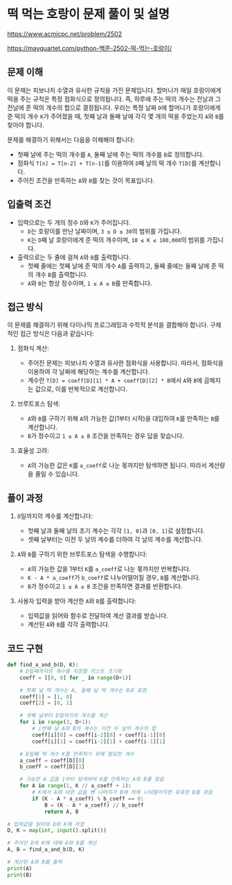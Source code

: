 # 떡 먹는 호랑이 문제 풀이 및 설명

<https://www.acmicpc.net/problem/2502>

<https://mayquartet.com/python-백준-2502-떡-먹는-호랑이/>

## 문제 이해

이 문제는 피보나치 수열과 유사한 규칙을 가진 문제입니다. 할머니가 매일 호랑이에게 떡을 주는 규칙은 특정 점화식으로 정의됩니다. 즉, 하루에 주는 떡의 개수는 전날과 그 전날에 준 떡의 개수의 합으로 결정됩니다. 우리는 특정 날짜 `D`에 할머니가 호랑이에게 준 떡의 개수 `K`가 주어졌을 때, 첫째 날과 둘째 날에 각각 몇 개의 떡을 주었는지 `A`와 `B`를 찾아야 합니다.

문제를 해결하기 위해서는 다음을 이해해야 합니다:

- 첫째 날에 주는 떡의 개수를 `A`, 둘째 날에 주는 떡의 개수를 `B`로 정의합니다.
- 점화식 `T[n] = T[n-2] + T[n-1]`를 이용하여 `D`째 날의 떡 개수 `T[D]`를 계산합니다.
- 주어진 조건을 만족하는 `A`와 `B`를 찾는 것이 목표입니다.

## 입출력 조건

- 입력으로는 두 개의 정수 `D`와 `K`가 주어집니다.
  - `D`는 호랑이를 만난 날짜이며, `3 ≤ D ≤ 30`의 범위를 가집니다.
  - `K`는 `D`째 날 호랑이에게 준 떡의 개수이며, `10 ≤ K ≤ 100,000`의 범위를 가집니다.
- 출력으로는 두 줄에 걸쳐 `A`와 `B`를 출력합니다.
  - 첫째 줄에는 첫째 날에 준 떡의 개수 `A`를 출력하고, 둘째 줄에는 둘째 날에 준 떡의 개수 `B`를 출력합니다.
  - `A`와 `B`는 항상 정수이며, `1 ≤ A ≤ B`를 만족합니다.

## 접근 방식

이 문제를 해결하기 위해 다이나믹 프로그래밍과 수학적 분석을 결합해야 합니다. 구체적인 접근 방식은 다음과 같습니다:

1. 점화식 계산:

   - 주어진 문제는 피보나치 수열과 유사한 점화식을 사용합니다. 따라서, 점화식을 이용하여 각 날짜에 해당하는 계수를 계산합니다.
   - 계수란 `T[D] = coeff[D][1] * A + coeff[D][2] * B`에서 `A`와 `B`에 곱해지는 값으로, 이를 반복적으로 계산합니다.

2. 브루트포스 탐색:

   - `A`와 `B`를 구하기 위해 `A`의 가능한 값(1부터 시작)을 대입하여 `K`를 만족하는 `B`를 계산합니다.
   - `B`가 정수이고 `1 ≤ A ≤ B` 조건을 만족하는 경우 답을 찾습니다.

3. 효율성 고려:
   - `A`의 가능한 값은 `K`를 `a_coeff`로 나눈 몫까지만 탐색하면 됩니다. 따라서 계산량을 줄일 수 있습니다.

## 풀이 과정

1. `D`일까지의 계수를 계산합니다:

   - 첫째 날과 둘째 날의 초기 계수는 각각 `[1, 0]`과 `[0, 1]`로 설정합니다.
   - 셋째 날부터는 이전 두 날의 계수를 더하여 각 날의 계수를 계산합니다.

2. `A`와 `B`를 구하기 위한 브루트포스 탐색을 수행합니다:

   - `A`의 가능한 값을 1부터 `K`를 `a_coeff`로 나눈 몫까지만 반복합니다.
   - `K - A * a_coeff`가 `b_coeff`로 나누어떨어질 경우, `B`를 계산합니다.
   - `B`가 정수이고 `1 ≤ A ≤ B` 조건을 만족하면 결과를 반환합니다.

3. 사용자 입력을 받아 계산한 `A`와 `B`를 출력합니다:
   - 입력값을 읽어와 함수로 전달하여 계산 결과를 받습니다.
   - 계산된 `A`와 `B`를 각각 출력합니다.

## 코드 구현

```python
def find_a_and_b(D, K):
    # D일째까지의 계수를 저장할 리스트 초기화
    coeff = [[0, 0] for _ in range(D+1)]

    # 첫째 날 떡 개수는 A, 둘째 날 떡 개수는 B로 표현
    coeff[1] = [1, 0]
    coeff[2] = [0, 1]

    # 셋째 날부터 D일까지의 계수를 계산
    for i in range(3, D+1):
        # i번째 날 A와 B의 계수는 이전 두 날의 계수의 합
        coeff[i][0] = coeff[i-2][0] + coeff[i-1][0]
        coeff[i][1] = coeff[i-2][1] + coeff[i-1][1]

    # D일째 떡 개수 K를 만족하기 위해 필요한 계수
    a_coeff = coeff[D][0]
    b_coeff = coeff[D][1]

    # 가능한 A 값을 1부터 탐색하여 K를 만족하는 A와 B를 찾음
    for A in range(1, K // a_coeff + 1):
        # K에서 A에 대한 값을 뺀 나머지가 B에 의해 나눠떨어지면 유효한 B를 찾음
        if (K - A * a_coeff) % b_coeff == 0:
            B = (K - A * a_coeff) // b_coeff
            return A, B

# 입력값을 읽어와 D와 K에 저장
D, K = map(int, input().split())

# 주어진 D와 K에 대해 A와 B를 계산
A, B = find_a_and_b(D, K)

# 계산된 A와 B를 출력
print(A)
print(B)
```
